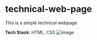 # technical-web-page
This is a simple technical webpage
 
 **Tech Stack:**
 HTML, CSS
![image](https://user-images.githubusercontent.com/108942025/233778026-f3a9d1e7-8a09-41c1-b5cc-de26af3a43b5.png)
